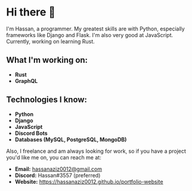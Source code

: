 # Hi there 👋

I'm Hassan, a programmer. My greatest skills are with Python, especially frameworks like Django and Flask. I'm also very good at JavaScript. Currently, working on learning Rust. 

## What I'm working on:
- **Rust**
- **GraphQL**

## Technologies I know:
* **Python**
* **Django**
* **JavaScript**
* **Discord Bots**
* **Databases (MySQL, PostgreSQL, MongoDB)**

Also, I freelance and am always looking for work, so if you have a project you'd like me on, you can reach me at:
- **Email:** hassanaziz0012@gmail.com
- **Discord:** Hassan#3557 (preferred)
- **Website:** https://hassanaziz0012.github.io/portfolio-website
